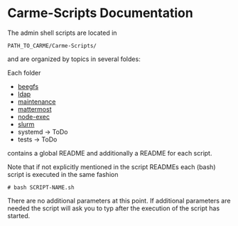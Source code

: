 # Carme-Scripts Documentation

The admin shell scripts are located in 
```
PATH_TO_CARME/Carme-Scripts/
```
and are organized by topics in several foldes:

Each folder
 * [beegfs](carme-scripts-beegfs-docu/README.md)
 * [ldap](carme-scripts-ldap-docu/README.md)
 * [maintenance](carme-scripts-maintenance-docu/README.md)
 * [mattermost](carme-scripts-mattermost-docu/README.md)
 * [node-exec](carme-scripts-node-exec-docu/README.md)
 * [slurm](carme-scripts-slurm-docu/README.md)
 * systemd -> ToDo
 * tests -> ToDo

contains a global README and additionally a README for each script.

Note that if not explicitly mentioned in the script READMEs each (bash) script is executed in the same fashion
```console
# bash SCRIPT-NAME.sh
```
There are no additional parameters at this point. If additional parameters are needed the script will ask you to typ after the execution of the script has started.
